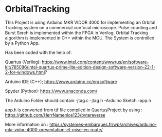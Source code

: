 # OrbitalTracking

This Project is using Arduino MKR VIDOR 4000 for implementing an Orbital Tracking system on a commercial confocal microscope.
Pulse counting and Burst Serch is implemented within the FPGA in Verilog.
Orbital Tracking algorithm is implemented in C++ within the MCU.
The System is controlled by a Python App.


Has been coded with the help of:

Quartus (Verilog):
https://www.intel.com/content/www/us/en/software-kit/785086/intel-quartus-prime-lite-edition-design-software-version-22-1-2-for-windows.html?

Arduino IDE (C++);
https://www.arduino.cc/en/software

Spyder (Python):
https://www.anaconda.com/


The Arduino Folder should contain
-jtag.c
-jtag.h
-Arduino Sketch
-app.h

app.h is converted from ttf file compiled in QuartusProject by using :
https://github.com/HerrNamenlos123/bytereverse

More information on :
https://systemes-embarques.fr/wp/archives/arduino-mkr-vidor-4000-presentation-et-mise-en-route/


